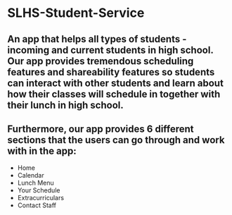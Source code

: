 # SLHS-Student-Service
## An app that helps all types of students - incoming and current students in high school. Our app provides tremendous scheduling features and shareability features so students can interact with other students and learn about how their classes will schedule in together with their lunch in high school. 
## Furthermore, our app provides 6 different sections that the users can go through and work with in the app: 
* Home 
* Calendar 
* Lunch Menu
* Your Schedule 
* Extracurriculars 
* Contact Staff 

